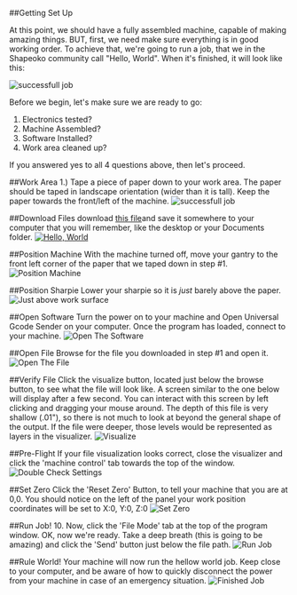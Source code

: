 ##Getting Set Up

At this point, we should have a fully assembled machine, capable of making amazing things. BUT, first, we need make sure everything is in good working order.  To achieve that, we're going to run a job, that we in the Shapeoko community call "Hello, World". When it's finished, it will look like this:

![successfull job](http://placehold.it/800x400&text=image+of+successfull+job)

Before we begin, let's make sure we are ready to go:

1. Electronics tested?
2. Machine Assembled?
3. Software Installed?
4. Work area cleaned up?


If you answered yes to all 4 questions above, then let's proceed.

##Work Area
1.) Tape a piece of paper down to your work area. The paper should be taped in landscape orientation (wider than it is tall). Keep the paper towards the front/left of the machine.
![successfull job](helloworld/paper_tape.jpg)

##Download Files
download [this file]("helloworld2.nc")and save it somewhere to your computer that you will remember, like the desktop or your Documents folder.
[![Hello, World](helloworld/file.png)]("helloworld2.nc")

##Position Machine
With the machine turned off, move your gantry to the front left corner of the paper that we taped down in step \#1.
![Position Machine](helloworld/gantry_lower_left.jpg)


##Position Sharpie
Lower your sharpie so it is <i>just</i> barely above the paper.
![Just above work surface](helloworld/sharpie_close.jpg)


##Open Software
Turn the power on to your machine and Open Universal Gcode Sender on your computer. Once the program has loaded, connect to your machine.
![Open The Software](helloworld/ugs1.png)


##Open File
Browse for the file you downloaded in step #1 and open it.
![Open The File](helloworld/ugs2.png)


##Verify File
Click the visualize button, located just below the browse button, to see what the file will look like. A screen similar to the one below will display after a few second. You can interact with this screen by left clicking and dragging your mouse around. The depth of this file is very shallow (.01"), so there is not much to look at beyond the general shape of the output. If the file were deeper, those levels would be represented as layers in the visualizer.
![Visualize](helloworld/ugs_visualize.png)


##Pre-Flight
If your file visualization looks correct, close the visualizer and click the 'machine control' tab towards the top of the window.
![Double Check Settings](helloworld/ugs3.png)


##Set Zero
Click the 'Reset Zero' Button, to tell your machine that you are at 0,0. You should notice on the left of the panel your work position coordinates will be set to X:0, Y:0, Z:0
![Set Zero](helloworld/ugs4.png)


##Run Job!
10. Now, click the 'File Mode' tab at the top of the program window. OK, now we're ready. Take a deep breath (this is going to be amazing) and click the 'Send' button just below the file path.
![Run Job](helloworld/ugs5.png)


##Rule World!
Your machine will now run the hellow world job. Keep close to your computer, and be aware of how to quickly disconnect the power from your machine in case of an emergency situation.
![Finished Job](http://placehold.it/800x400&text=result)